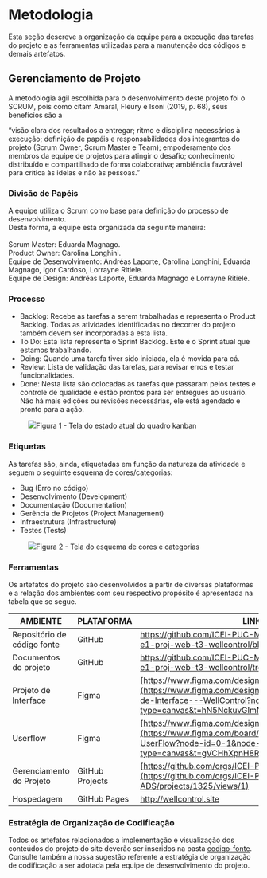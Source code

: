 
# Metodologia

Esta seção descreve a organização da equipe para a execução das tarefas do projeto e as ferramentas utilizadas para a manutenção dos códigos e demais artefatos.


## Gerenciamento de Projeto
A metodologia ágil escolhida para o desenvolvimento deste projeto foi o SCRUM, pois como citam Amaral, Fleury e Isoni (2019, p. 68), seus benefícios são a

“visão clara dos resultados a entregar; ritmo e disciplina necessários à execução; definição de papéis e responsabilidades dos integrantes do projeto (Scrum Owner, Scrum Master e Team); empoderamento dos membros da equipe de projetos para atingir o desafio; conhecimento distribuído e compartilhado de forma colaborativa; ambiência favorável para crítica às ideias e não às pessoas.”

### Divisão de Papéis

A equipe utiliza o Scrum como base para definição do processo de desenvolvimento.<br>
Desta forma, a equipe está organizada da seguinte maneira:<br><br>
Scrum Master: Eduarda Magnago.<br>
Product Owner: Carolina Longhini.<br>
Equipe de Desenvolvimento: Andréas Laporte, Carolina Longhini, Eduarda Magnago, Igor Cardoso, Lorrayne Ritiele.<br>
Equipe de Design: Andréas Laporte, Eduarda Magnago e Lorrayne Ritiele.

### Processo

- Backlog: Recebe as tarefas a serem trabalhadas e representa o Product Backlog. Todas as atividades identificadas no decorrer do projeto também devem ser incorporadas a esta lista. 
- To Do: Esta lista representa o Sprint Backlog. Este é o Sprint atual que estamos trabalhando. 
- Doing: Quando uma tarefa tiver sido iniciada, ela é movida para cá.
- Review: Lista de validação das tarefas, para revisar erros e testar funcionalidades.
- Done: Nesta lista são colocadas as tarefas que passaram pelos testes e controle de qualidade e estão prontos para ser entregues ao usuário. Não há mais edições ou revisões necessárias, ele está agendado e pronto para a ação.

<figure> 
  <img src="https://github.com/ICEI-PUC-Minas-PMV-ADS/pmv-ads-2024-2-e1-proj-web-t3-wellcontrol/blob/8d38bc308344b72ce03e9eb8a3f3189fb7070795/documentos/img/quadro_kanban24-09-2024.png"
    <figcaption>Figura 1 - Tela do estado atual do quadro kanban</figcaption>
</figure>


### Etiquetas
<p>As tarefas são, ainda, etiquetadas em função da natureza da atividade e seguem o seguinte esquema de cores/categorias:</p>

<ul>
  <li>Bug (Erro no código)</li>
  <li>Desenvolvimento (Development)</li>
  <li>Documentação (Documentation)</li>
  <li>Gerência de Projetos (Project Management)</li>
  <li>Infraestrutura (Infrastructure)</li>
  <li>Testes (Tests)</li>
</ul>

<figure> 
  <img src="https://github.com/ICEI-PUC-Minas-PMV-ADS/pmv-ads-2024-2-e1-proj-web-t3-wellcontrol/blob/a92feb8176ab25aed9c4260ced75d4c7db997c94/documentos/img/labels.png"
    <figcaption>Figura 2 - Tela do esquema de cores e categorias</figcaption>
</figure> 
  
### Ferramentas

Os artefatos do projeto são desenvolvidos a partir de diversas plataformas e a relação dos ambientes com seu respectivo propósito é apresentada na tabela que se segue.

| AMBIENTE                            | PLATAFORMA                         | LINK DE ACESSO                         |
|-------------------------------------|------------------------------------|----------------------------------------|
| Repositório de código fonte         | GitHub                             | https://github.com/ICEI-PUC-Minas-PMV-ADS/pmv-ads-2024-2-e1-proj-web-t3-wellcontrol/blob/main/codigo-fonte/README.md                           |
| Documentos do projeto               | GitHub                             | https://github.com/ICEI-PUC-Minas-PMV-ADS/pmv-ads-2024-2-e1-proj-web-t3-wellcontrol/tree/main                           |
| Projeto de Interface                | Figma                              | [https://www.figma.com/design](https://www.figma.com/design/lCt8g3q5e7Jt9GORCmSQDb/Projeto-de-Interface---WellControl?node-id=0-1&node-type=canvas&t=hN5NckuvGImN3Bie-0)|
| Userflow                            | Figma                              | [https://www.figma.com/design](https://www.figma.com/board/1GkQlGiUE9rl4gaNZpfzAG/WellControl-UserFlow?node-id=0-1&node-type=canvas&t=gVCHhXpnH8RqnM1M-0)|
| Gerenciamento do Projeto            | GitHub Projects                    | [https://github.com/orgs/ICEI-PUC-Minas-PMV-ADS/pr](https://github.com/orgs/ICEI-PUC-Minas-PMV-ADS/projects/1325/views/1) |
| Hospedagem                          | GitHub Pages                       | http://wellcontrol.site                            |


### Estratégia de Organização de Codificação 

Todos os artefatos relacionados a implementação e visualização dos conteúdos do projeto do site deverão ser inseridos na pasta [codigo-fonte](http://https://github.com/ICEI-PUC-Minas-PMV-ADS/WebApplicationProject-Template-v2/tree/main/codigo-fonte). Consulte também a nossa sugestão referente a estratégia de organização de codificação a ser adotada pela equipe de desenvolvimento do projeto.
